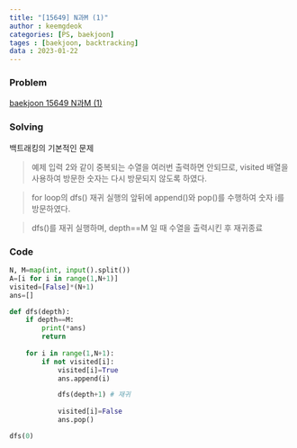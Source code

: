 ```yaml
---
title: "[15649] N과M (1)"
author : keemgdeok
categories: [PS, baekjoon]
tages : [baekjoon, backtracking]
data : 2023-01-22
---
```



### Problem
[baekjoon 15649 N과M (1)](https://www.acmicpc.net/problem/15649)


### Solving
백트래킹의 기본적인 문제
> 예제 입력 2와 같이 중복되는 수열을 여러번 출력하면 안되므로,
visited 배열을 사용하여 방문한 숫자는 다시 방문되지 않도록 하였다.

> for loop의 dfs() 재귀 실행의 앞뒤에 append()와 pop()를 수행하여 숫자 i를 방문하였다.

> dfs()를 재귀 실행하며, depth==M 일 때 수열을 출력시킨 후 재귀종료


### Code
```python
N, M=map(int, input().split())
A=[i for i in range(1,N+1)]
visited=[False]*(N+1)
ans=[]

def dfs(depth):
    if depth==M:
        print(*ans)
        return
    
    for i in range(1,N+1):
        if not visited[i]:
            visited[i]=True
            ans.append(i)

            dfs(depth+1) # 재귀
            
            visited[i]=False
            ans.pop()

dfs(0)
```